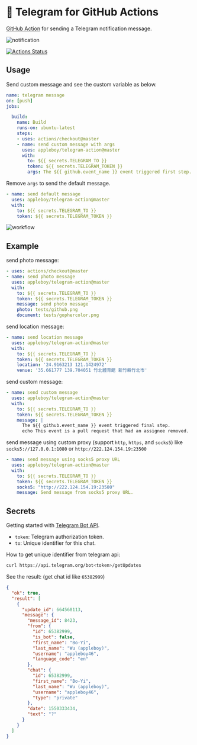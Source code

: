 # 🚀 Telegram for GitHub Actions

[GitHub Action](https://github.com/features/actions) for sending a Telegram notification message.

![notification](./images/telegram-notification.png)

[![Actions Status](https://github.com/appleboy/telegram-action/workflows/telegram%20message/badge.svg)](https://github.com/appleboy/telegram-action/actions)

## Usage

Send custom message and see the custom variable as below.

```yml
name: telegram message
on: [push]
jobs:

  build:
    name: Build
    runs-on: ubuntu-latest
    steps:
    - uses: actions/checkout@master
    - name: send custom message with args
      uses: appleboy/telegram-action@master
      with:
        to: ${{ secrets.TELEGRAM_TO }}
        token: ${{ secrets.TELEGRAM_TOKEN }}
        args: The ${{ github.event_name }} event triggered first step.
```

Remove `args` to send the default message.

```yml
- name: send default message
  uses: appleboy/telegram-action@master
  with:
    to: ${{ secrets.TELEGRAM_TO }}
    token: ${{ secrets.TELEGRAM_TOKEN }}
```

![workflow](./images/telegram-workflow.png)

## Example

send photo message:

```yml
- uses: actions/checkout@master
- name: send photo message
  uses: appleboy/telegram-action@master
  with:
    to: ${{ secrets.TELEGRAM_TO }}
    token: ${{ secrets.TELEGRAM_TOKEN }}
    message: send photo message
    photo: tests/github.png
    document: tests/gophercolor.png
```

send location message:

```yml
- name: send location message
  uses: appleboy/telegram-action@master
  with:
    to: ${{ secrets.TELEGRAM_TO }}
    token: ${{ secrets.TELEGRAM_TOKEN }}
    location: '24.9163213 121.1424972'
    venue: '35.661777 139.704051 竹北體育館 新竹縣竹北市'
```

send custom message:

```yml
- name: send custom message
  uses: appleboy/telegram-action@master
  with:
    to: ${{ secrets.TELEGRAM_TO }}
    token: ${{ secrets.TELEGRAM_TOKEN }}
    message: |
      The ${{ github.event_name }} event triggered final step.
      echo This event is a pull request that had an assignee removed.
```

send message using custom proxy (support `http`, `https`, and `socks5`) like `socks5://127.0.0.1:1080` or `http://222.124.154.19:23500`

```yml
- name: send message using socks5 proxy URL
  uses: appleboy/telegram-action@master
  with:
    to: ${{ secrets.TELEGRAM_TO }}
    token: ${{ secrets.TELEGRAM_TOKEN }}
    socks5: "http://222.124.154.19:23500"
    message: Send message from socks5 proxy URL.
```

## Secrets

Getting started with [Telegram Bot API](https://core.telegram.org/bots/api).

* `token`: Telegram authorization token.
* `to`: Unique identifier for this chat.

How to get unique identifier from telegram api:

```bash
curl https://api.telegram.org/bot<token>/getUpdates
```

See the result: (get chat id like `65382999`)

```json
{
  "ok": true,
  "result": [
    {
      "update_id": 664568113,
      "message": {
        "message_id": 8423,
        "from": {
          "id": 65382999,
          "is_bot": false,
          "first_name": "Bo-Yi",
          "last_name": "Wu (appleboy)",
          "username": "appleboy46",
          "language_code": "en"
        },
        "chat": {
          "id": 65382999,
          "first_name": "Bo-Yi",
          "last_name": "Wu (appleboy)",
          "username": "appleboy46",
          "type": "private"
        },
        "date": 1550333434,
        "text": "?"
      }
    }
  ]
}
```
